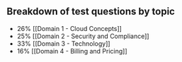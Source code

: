 ## Breakdown of test questions by topic
- 26% [[Domain 1 - Cloud Concepts]]
- 25% [[Domain 2 - Security and Compliance]]
- 33% [[Domain 3 - Technology]]
- 16% [[Domain 4 - Billing and Pricing]] 